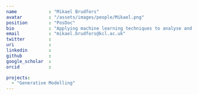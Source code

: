 ```yaml
---
name            : "Mikael Brudfors"
avatar          : "/assets/images/people/Mikael.png"
position        : "PosDoc"
bio             : "Applying machine learning techniques to analyse and preprocess medical images."
email           : "mikael.brudfors@kcl.ac.uk"
twitter         :
uri             :
linkedin        :
github          :
google_scholar  :
orcid           :

projects:
  - "Generative Modelling"
---
```

